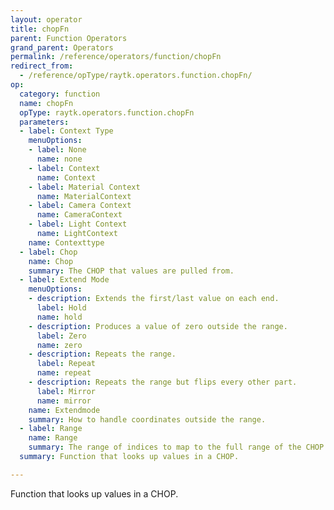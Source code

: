 ```yaml
---
layout: operator
title: chopFn
parent: Function Operators
grand_parent: Operators
permalink: /reference/operators/function/chopFn
redirect_from:
  - /reference/opType/raytk.operators.function.chopFn/
op:
  category: function
  name: chopFn
  opType: raytk.operators.function.chopFn
  parameters:
  - label: Context Type
    menuOptions:
    - label: None
      name: none
    - label: Context
      name: Context
    - label: Material Context
      name: MaterialContext
    - label: Camera Context
      name: CameraContext
    - label: Light Context
      name: LightContext
    name: Contexttype
  - label: Chop
    name: Chop
    summary: The CHOP that values are pulled from.
  - label: Extend Mode
    menuOptions:
    - description: Extends the first/last value on each end.
      label: Hold
      name: hold
    - description: Produces a value of zero outside the range.
      label: Zero
      name: zero
    - description: Repeats the range.
      label: Repeat
      name: repeat
    - description: Repeats the range but flips every other part.
      label: Mirror
      name: mirror
    name: Extendmode
    summary: How to handle coordinates outside the range.
  - label: Range
    name: Range
    summary: The range of indices to map to the full range of the CHOP.
  summary: Function that looks up values in a CHOP.

---
```



Function that looks up values in a CHOP.